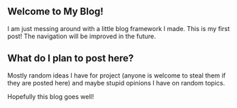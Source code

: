 
## Welcome to My Blog!
I am just messing around with a little blog framework I made. This is my first post! The navigation will be improved in the future.

## What do I plan to post here?
Mostly random ideas I have for project (anyone is welcome to steal them if they are posted here) and maybe stupid opinions I have on random topics.

Hopefully this blog goes well!        